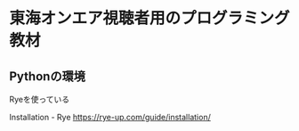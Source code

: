 # 東海オンエア視聴者用のプログラミング教材


## Pythonの環境

Ryeを使っている

Installation - Rye
https://rye-up.com/guide/installation/